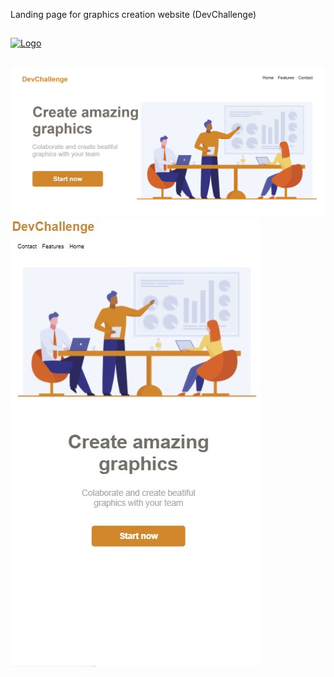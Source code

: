 Landing page for graphics creation website (DevChallenge)

##

<a href="http://www.freepik.com">
    <img src="https://trello-attachments.s3.amazonaws.com/590fa896d2d25e50583de620/874x512/2bc76fc9373587c9d5ca571d19530719/4435_1.png" alt="Logo" width="250" height="150">
 </a>
 
##

   <img src="design/1.jpg">
   <img src="design/2.jpg">
